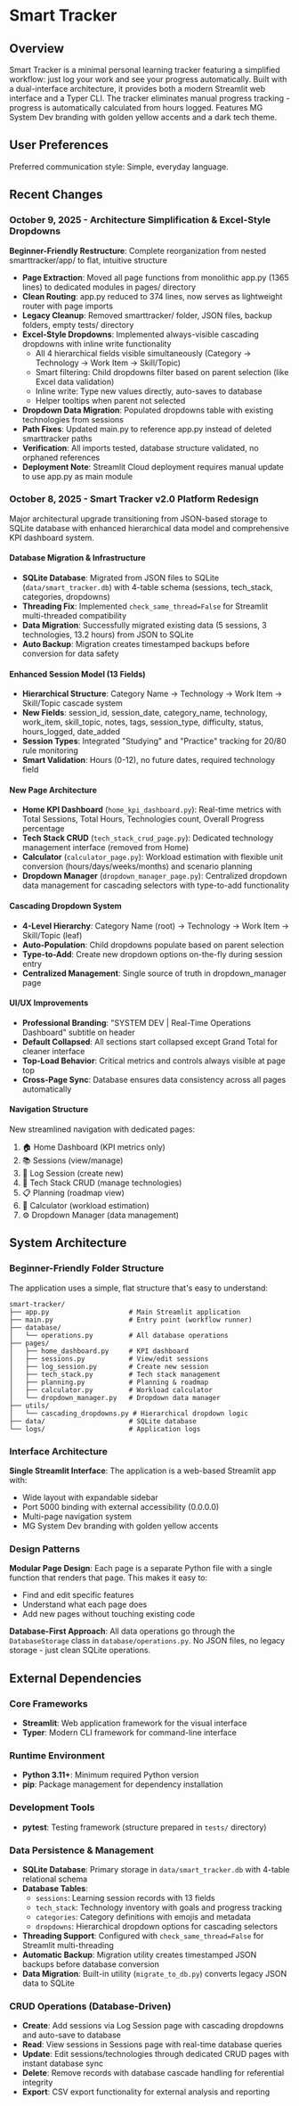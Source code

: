 # Smart Tracker

## Overview

Smart Tracker is a minimal personal learning tracker featuring a simplified workflow: just log your work and see your progress automatically. Built with a dual-interface architecture, it provides both a modern Streamlit web interface and a Typer CLI. The tracker eliminates manual progress tracking - progress is automatically calculated from hours logged. Features MG System Dev branding with golden yellow accents and a dark tech theme.

## User Preferences

Preferred communication style: Simple, everyday language.

## Recent Changes

### October 9, 2025 - Architecture Simplification & Excel-Style Dropdowns
**Beginner-Friendly Restructure**: Complete reorganization from nested smarttracker/app/ to flat, intuitive structure
- **Page Extraction**: Moved all page functions from monolithic app.py (1365 lines) to dedicated modules in pages/ directory
- **Clean Routing**: app.py reduced to 374 lines, now serves as lightweight router with page imports
- **Legacy Cleanup**: Removed smarttracker/ folder, JSON files, backup folders, empty tests/ directory
- **Excel-Style Dropdowns**: Implemented always-visible cascading dropdowns with inline write functionality
  - All 4 hierarchical fields visible simultaneously (Category → Technology → Work Item → Skill/Topic)
  - Smart filtering: Child dropdowns filter based on parent selection (like Excel data validation)
  - Inline write: Type new values directly, auto-saves to database
  - Helper tooltips when parent not selected
- **Dropdown Data Migration**: Populated dropdowns table with existing technologies from sessions
- **Path Fixes**: Updated main.py to reference app.py instead of deleted smarttracker paths
- **Verification**: All imports tested, database structure validated, no orphaned references
- **Deployment Note**: Streamlit Cloud deployment requires manual update to use app.py as main module

### October 8, 2025 - Smart Tracker v2.0 Platform Redesign
Major architectural upgrade transitioning from JSON-based storage to SQLite database with enhanced hierarchical data model and comprehensive KPI dashboard system.

#### Database Migration & Infrastructure
- **SQLite Database**: Migrated from JSON files to SQLite (`data/smart_tracker.db`) with 4-table schema (sessions, tech_stack, categories, dropdowns)
- **Threading Fix**: Implemented `check_same_thread=False` for Streamlit multi-threaded compatibility
- **Data Migration**: Successfully migrated existing data (5 sessions, 3 technologies, 13.2 hours) from JSON to SQLite
- **Auto Backup**: Migration creates timestamped backups before conversion for data safety

#### Enhanced Session Model (13 Fields)
- **Hierarchical Structure**: Category Name → Technology → Work Item → Skill/Topic cascade system
- **New Fields**: session_id, session_date, category_name, technology, work_item, skill_topic, notes, tags, session_type, difficulty, status, hours_logged, date_added
- **Session Types**: Integrated "Studying" and "Practice" tracking for 20/80 rule monitoring
- **Smart Validation**: Hours (0-12), no future dates, required technology field

#### New Page Architecture
- **Home KPI Dashboard** (`home_kpi_dashboard.py`): Real-time metrics with Total Sessions, Total Hours, Technologies count, Overall Progress percentage
- **Tech Stack CRUD** (`tech_stack_crud_page.py`): Dedicated technology management interface (removed from Home)
- **Calculator** (`calculator_page.py`): Workload estimation with flexible unit conversion (hours/days/weeks/months) and scenario planning
- **Dropdown Manager** (`dropdown_manager_page.py`): Centralized dropdown data management for cascading selectors with type-to-add functionality

#### Cascading Dropdown System
- **4-Level Hierarchy**: Category Name (root) → Technology → Work Item → Skill/Topic (leaf)
- **Auto-Population**: Child dropdowns populate based on parent selection
- **Type-to-Add**: Create new dropdown options on-the-fly during session entry
- **Centralized Management**: Single source of truth in dropdown_manager page

#### UI/UX Improvements
- **Professional Branding**: "SYSTEM DEV | Real-Time Operations Dashboard" subtitle on header
- **Default Collapsed**: All sections start collapsed except Grand Total for cleaner interface
- **Top-Load Behavior**: Critical metrics and controls always visible at page top
- **Cross-Page Sync**: Database ensures data consistency across all pages automatically

#### Navigation Structure
New streamlined navigation with dedicated pages:
1. 🏠 Home Dashboard (KPI metrics only)
2. 📚 Sessions (view/manage)
3. 📝 Log Session (create new)
4. 🎯 Tech Stack CRUD (manage technologies)
5. 📋 Planning (roadmap view)
6. 🧮 Calculator (workload estimation)
7. ⚙️ Dropdown Manager (data management)

## System Architecture

### Beginner-Friendly Folder Structure
The application uses a simple, flat structure that's easy to understand:

```
smart-tracker/
├── app.py                    # Main Streamlit application
├── main.py                   # Entry point (workflow runner)
├── database/
│   └── operations.py         # All database operations
├── pages/
│   ├── home_dashboard.py     # KPI dashboard
│   ├── sessions.py           # View/edit sessions
│   ├── log_session.py        # Create new session
│   ├── tech_stack.py         # Tech stack management
│   ├── planning.py           # Planning & roadmap
│   ├── calculator.py         # Workload calculator
│   └── dropdown_manager.py   # Dropdown data manager
├── utils/
│   └── cascading_dropdowns.py # Hierarchical dropdown logic
├── data/                     # SQLite database
└── logs/                     # Application logs
```

### Interface Architecture
**Single Streamlit Interface**: The application is a web-based Streamlit app with:
- Wide layout with expandable sidebar
- Port 5000 binding with external accessibility (0.0.0.0)
- Multi-page navigation system
- MG System Dev branding with golden yellow accents

### Design Patterns
**Modular Page Design**: Each page is a separate Python file with a single function that renders that page. This makes it easy to:
- Find and edit specific features
- Understand what each page does
- Add new pages without touching existing code

**Database-First Approach**: All data operations go through the `DatabaseStorage` class in `database/operations.py`. No JSON files, no legacy storage - just clean SQLite operations.

## External Dependencies

### Core Frameworks
- **Streamlit**: Web application framework for the visual interface
- **Typer**: Modern CLI framework for command-line interface

### Runtime Environment
- **Python 3.11+**: Minimum required Python version
- **pip**: Package management for dependency installation

### Development Tools
- **pytest**: Testing framework (structure prepared in `tests/` directory)

### Data Persistence & Management
- **SQLite Database**: Primary storage in `data/smart_tracker.db` with 4-table relational schema
- **Database Tables**: 
  - `sessions`: Learning session records with 13 fields
  - `tech_stack`: Technology inventory with goals and progress tracking
  - `categories`: Category definitions with emojis and metadata
  - `dropdowns`: Hierarchical dropdown options for cascading selectors
- **Threading Support**: Configured with `check_same_thread=False` for Streamlit multi-threading
- **Automatic Backup**: Migration utility creates timestamped JSON backups before database conversion
- **Data Migration**: Built-in utility (`migrate_to_db.py`) converts legacy JSON data to SQLite

### CRUD Operations (Database-Driven)
- **Create**: Add sessions via Log Session page with cascading dropdowns and auto-save to database
- **Read**: View sessions in Sessions page with real-time database queries
- **Update**: Edit sessions/technologies through dedicated CRUD pages with instant database sync
- **Delete**: Remove records with database cascade handling for referential integrity
- **Export**: CSV export functionality for external analysis and reporting